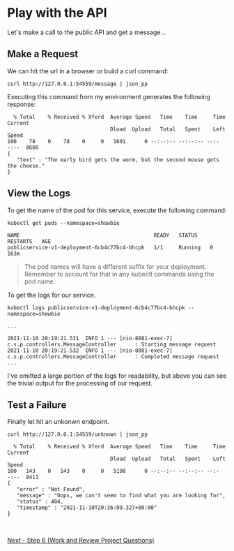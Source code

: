 # Play with the API

Let's make a call to the public API and get a message...

## Make a Request

We can hit the url in a browser or build a curl command:

```
curl http://127.0.0.1:54559/message | json_pp
```

Executing this command from my environment generates the following response:

```
  % Total    % Received % Xferd  Average Speed   Time    Time     Time  Current
                                 Dload  Upload   Total   Spent    Left  Speed
100    78    0    78    0     0   1691      0 --:--:-- --:--:-- --:--:--  8666
{
   "text" : "The early bird gets the worm, but the second mouse gets the cheese."
}
```

## View the Logs

To get the name of the pod for this service, execute the following command:

```
kubectl get pods --namespace=showbie
```

```
NAME                                           READY   STATUS    RESTARTS   AGE
publicservice-v1-deployment-6cb4c77bc4-bhcpk   1/1     Running   0          163m
```

> The pod names will have a different suffix for your deployment. Remember to account for that in any kubectl commands using the pod name.

To get the logs for our service.

```
kubectl logs publicservice-v1-deployment-6cb4c77bc4-bhcpk --namespace=showbie
```

```
...

2021-11-10 20:19:21.531  INFO 1 --- [nio-8081-exec-7] c.s.p.controllers.MessageController      : Starting message request
2021-11-10 20:19:21.532  INFO 1 --- [nio-8081-exec-7] c.s.p.controllers.MessageController      : Completed message request
...
```

I've omitted a large portion of the logs for readability, but above you can see the trivial output for the processing of our request.

## Test a Failure

Finally let hit an unkonwn endpoint.

```
curl http://127.0.0.1:54559/unknown | json_pp
```

```
  % Total    % Received % Xferd  Average Speed   Time    Time     Time  Current
                                 Dload  Upload   Total   Spent    Left  Speed
100   143    0   143    0     0   5198      0 --:--:-- --:--:-- --:--:--  8411
{
   "error" : "Not Found",
   "message" : "Oops, we can't seem to find what you are looking for",
   "status" : 404,
   "timestamp" : "2021-11-10T20:36:09.327+00:00"
}
```

&nbsp;

[Next - Step 6 (Work and Review Project Questions)](work_and_project_questions.md)